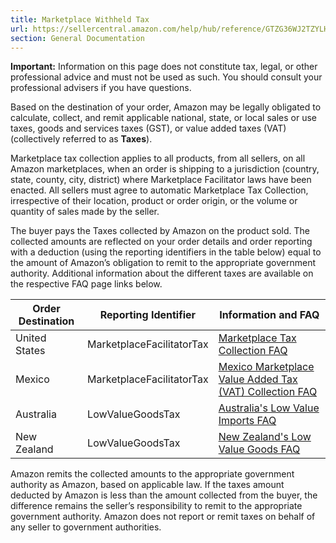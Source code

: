 ```yaml
---
title: Marketplace Withheld Tax
url: https://sellercentral.amazon.com/help/hub/reference/GTZG36WJ2TZYLH2F
section: General Documentation
---
```


**Important:** Information on this page does not constitute tax, legal, or
other professional advice and must not be used as such. You should consult
your professional advisers if you have questions.

Based on the destination of your order, Amazon may be legally obligated to
calculate, collect, and remit applicable national, state, or local sales or
use taxes, goods and services taxes (GST), or value added taxes (VAT)
(collectively referred to as **Taxes**).

Marketplace tax collection applies to all products, from all sellers, on all
Amazon marketplaces, when an order is shipping to a jurisdiction (country,
state, county, city, district) where Marketplace Facilitator laws have been
enacted. All sellers must agree to automatic Marketplace Tax Collection,
irrespective of their location, product or order origin, or the volume or
quantity of sales made by the seller.

The buyer pays the Taxes collected by Amazon on the product sold. The
collected amounts are reflected on your order details and order reporting with
a deduction (using the reporting identifiers in the table below) equal to the
amount of Amazon’s obligation to remit to the appropriate government
authority. Additional information about the different taxes are available on
the respective FAQ page links below.

Order Destination | Reporting Identifier | Information and FAQ  
---|---|---  
United States | MarketplaceFacilitatorTax | [Marketplace Tax Collection FAQ](/gp/help/G7VYHGJ8ZT2M58CP)  
Mexico | MarketplaceFacilitatorTax | [Mexico Marketplace Value Added Tax (VAT) Collection FAQ](/gp/help/GL4Y57TR3LHGKBEH)  
Australia | LowValueGoodsTax | [Australia's Low Value Imports FAQ](/gp/help/G4BBHW7XBNS2GMWU)  
New Zealand | LowValueGoodsTax | [New Zealand's Low Value Goods FAQ](/gp/help/GS32CZNKVHWPXCN8)  
  
Amazon remits the collected amounts to the appropriate government authority as
Amazon, based on applicable law. If the taxes amount deducted by Amazon is
less than the amount collected from the buyer, the difference remains the
seller’s responsibility to remit to the appropriate government authority.
Amazon does not report or remit taxes on behalf of any seller to government
authorities.


